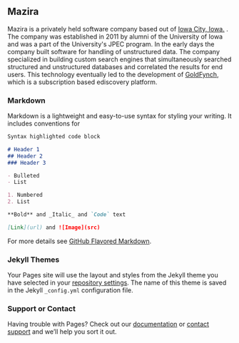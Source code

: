 ## Mazira

Mazira is a privately held software company based out of [Iowa City, Iowa.](https://en.wikipedia.org/wiki/Iowa_City,_Iowa) . The company was established in 2011 by alumni of the University of Iowa and was a part of the University's JPEC program. In the early days the company built software for handling of unstructured data. The company specialized in building custom search engines that simultaneously searched structured and unstructured databases and correlated the results for end users. This technology eventually led to the development of [GoldFynch](https://goldfynch.com), which is a subscription based ediscovery platform.


### Markdown

Markdown is a lightweight and easy-to-use syntax for styling your writing. It includes conventions for

```markdown
Syntax highlighted code block

# Header 1
## Header 2
### Header 3

- Bulleted
- List

1. Numbered
2. List

**Bold** and _Italic_ and `Code` text

[Link](url) and ![Image](src)
```

For more details see [GitHub Flavored Markdown](https://guides.github.com/features/mastering-markdown/).

### Jekyll Themes

Your Pages site will use the layout and styles from the Jekyll theme you have selected in your [repository settings](https://github.com/desijackass/desijackass.github.io/settings). The name of this theme is saved in the Jekyll `_config.yml` configuration file.

### Support or Contact

Having trouble with Pages? Check out our [documentation](https://help.github.com/categories/github-pages-basics/) or [contact support](https://github.com/contact) and we’ll help you sort it out.
